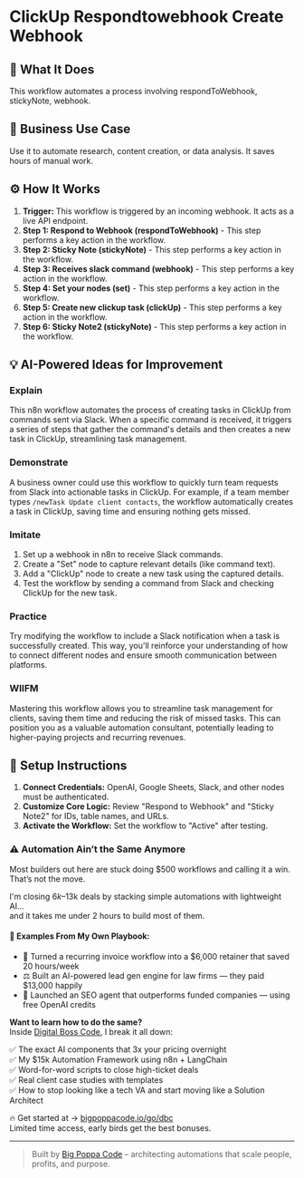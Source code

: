 # ClickUp Respondtowebhook Create Webhook

## 🚀 What It Does
This workflow automates a process involving respondToWebhook, stickyNote, webhook.

## 💼 Business Use Case
Use it to automate research, content creation, or data analysis. It saves hours of manual work.

## ⚙️ How It Works
1.  **Trigger:** This workflow is triggered by an incoming webhook. It acts as a live API endpoint.
2. **Step 1: Respond to Webhook (respondToWebhook)** - This step performs a key action in the workflow.
3. **Step 2: Sticky Note (stickyNote)** - This step performs a key action in the workflow.
4. **Step 3: Receives slack command (webhook)** - This step performs a key action in the workflow.
5. **Step 4: Set your nodes (set)** - This step performs a key action in the workflow.
6. **Step 5: Create new clickup task (clickUp)** - This step performs a key action in the workflow.
7. **Step 6: Sticky Note2 (stickyNote)** - This step performs a key action in the workflow.

## 💡 AI-Powered Ideas for Improvement
### Explain
This n8n workflow automates the process of creating tasks in ClickUp from commands sent via Slack. When a specific command is received, it triggers a series of steps that gather the command's details and then creates a new task in ClickUp, streamlining task management.

### Demonstrate
A business owner could use this workflow to quickly turn team requests from Slack into actionable tasks in ClickUp. For example, if a team member types `/newTask Update client contacts`, the workflow automatically creates a task in ClickUp, saving time and ensuring nothing gets missed.

### Imitate
1. Set up a webhook in n8n to receive Slack commands.
2. Create a "Set" node to capture relevant details (like command text).
3. Add a "ClickUp" node to create a new task using the captured details.
4. Test the workflow by sending a command from Slack and checking ClickUp for the new task.

### Practice
Try modifying the workflow to include a Slack notification when a task is successfully created. This way, you'll reinforce your understanding of how to connect different nodes and ensure smooth communication between platforms.

### WIIFM
Mastering this workflow allows you to streamline task management for clients, saving them time and reducing the risk of missed tasks. This can position you as a valuable automation consultant, potentially leading to higher-paying projects and recurring revenues.

## 🔧 Setup Instructions
1. **Connect Credentials:** OpenAI, Google Sheets, Slack, and other nodes must be authenticated.
2. **Customize Core Logic:** Review "Respond to Webhook" and "Sticky Note2" for IDs, table names, and URLs.
3. **Activate the Workflow:** Set the workflow to "Active" after testing.

### ⚠️ Automation Ain’t the Same Anymore

Most builders out here are stuck doing $500 workflows and calling it a win.  
That’s not the move.  

I'm closing $6k–$13k deals by stacking simple automations with lightweight AI...  
and it takes me under 2 hours to build most of them.

#### 🧠 Examples From My Own Playbook:
- 🔁 Turned a recurring invoice workflow into a $6,000 retainer that saved 20 hours/week  
- ⚖️ Built an AI-powered lead gen engine for law firms — they paid $13,000 happily  
- 🚀 Launched an SEO agent that outperforms funded companies — using free OpenAI credits  

**Want to learn how to do the same?**  
Inside [Digital Boss Code](https://bigpoppacode.io/go/dbc), I break it all down:

✅ The exact AI components that 3x your pricing overnight  
✅ My $15k Automation Framework using n8n + LangChain  
✅ Word-for-word scripts to close high-ticket deals  
✅ Real client case studies with templates  
✅ How to stop looking like a tech VA and start moving like a Solution Architect  

🔥 Get started at → [bigpoppacode.io/go/dbc](https://bigpoppacode.io/go/dbc)  
Limited time access, early birds get the best bonuses.

---
> Built by [Big Poppa Code](https://bigpoppacode.io) – architecting automations that scale people, profits, and purpose.
